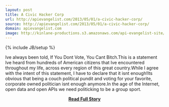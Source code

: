 ```yaml
---
layout: post
title: A Civic Hacker Corp
url: http://apievangelist.com/2013/05/01/a-civic-hacker-corp/
source: http://apievangelist.com/2013/05/01/a-civic-hacker-corp/
domain: apievangelist.com
image: http://kinlane-productions.s3.amazonaws.com/api-evangelist-site/blog/hacker-corps.png
---
```

{% include JB/setup %}<p>Ive always been told, If You Dont Vote, You Cant Bitch.This is a statement Ive heard from hundreds of American citizens that Ive encountered throughout my life, across every region of this great country.While I agree with the intent of this statement, I have to declare that it isnt enough!Its obvious that being a couch political pundit and voting for your favorite, corporate owned politician isnt enough anymore.In the age of the Internet, open data and open APIs we need politicking to be a group sport.</p>
<center><p><a href="http://apievangelist.com/2013/05/01/a-civic-hacker-corp/" style='padding:25px; font-sze:18px; font-weight: bold;'>Read Full Story</a></p></center>
